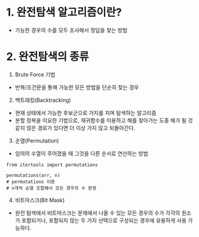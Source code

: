 # 1. 완전탐색 알고리즘이란?
- 가능한 경우의 수를 모두 조사해서 정답을 찾는 방법
# 2. 완전탐색의 종류
1. Brute Force 기법
- 반복/조건문을 통해 가능한 모든 방법을 단순히 찾는 경우
2. 백트래킹(Backtracking)
- 현재 상태에서 가능한 후보군으로 가지를 치며 탐색하는 알고리즘
- 분할 정복을 이요한 기법으로, 재귀함수를 이용하고 해를 찾아가는 도중 해가 될 것 같지 않은 경로가 있다면 더 이상 가지 않고 되돌아간다.
3. 순열(Permutation)
- 임의의 수열이 주어졌을 때 그것을 다른 순서로 연산하는 방법
```
from itertools import permutations

permutations(arr, n) 
# permutations 이용
# n개씩 순열 조합해서 모든 경우의 수 판정
```
4. 비트마스크(Bit Mask)
- 완전 탐색에서 비트마스크는 문제에서 나올 수 있는 모든 경우의 수가 각각의 원소가 포함되거나, 포함되지 않는 두 가지 선택으로 구성되는 경우에 유용하게 사용 가능하다.